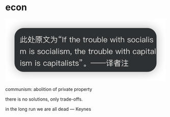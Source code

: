 # econ

![Untitled](econ/Untitled.png)

communism: abolition of private property

there is no solutions, only trade-offs.

in the long run we are all dead — Keynes